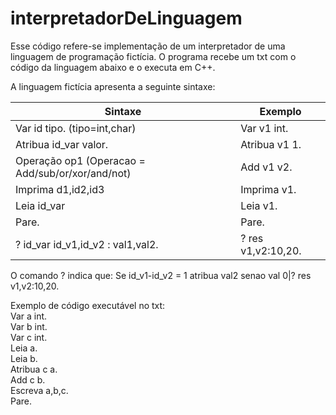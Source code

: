 # interpretadorDeLinguagem
Esse código refere-se implementação de um interpretador de uma linguagem de programação fictícia. O programa recebe um txt com o código da linguagem abaixo e o executa em C++.

A linguagem fictícia apresenta a seguinte sintaxe:

| Sintaxe  | Exemplo |
| ------------- | ------------- |
| Var id tipo. (tipo=int,char)  | Var v1 int. |
| Atribua id_var valor.  | Atribua v1 1. |
| Operação  op1 (Operacao = Add/sub/or/xor/and/not)| Add v1 v2. |
| Imprima  d1,id2,id3  | Imprima v1.  |
| Leia  id_var  | Leia  v1. 
| Pare.  | Pare. 
| ? id_var id_v1,id_v2 : val1,val2. | ? res v1,v2:10,20.


O comando ? indica que:  Se id_v1-id_v2 = 1 atribua val2 senao val 0|? res v1,v2:10,20.

Exemplo de código executável no txt:<br/>
Var a int.<br/>
Var   b int.<br/> 
Var c int.<br/> 
Leia  a.<br/> 
Leia b.<br/> 
Atribua c a.<br/> 
Add  c b.<br/> 
Escreva  a,b,c.<br/> 
Pare.<br/> 
